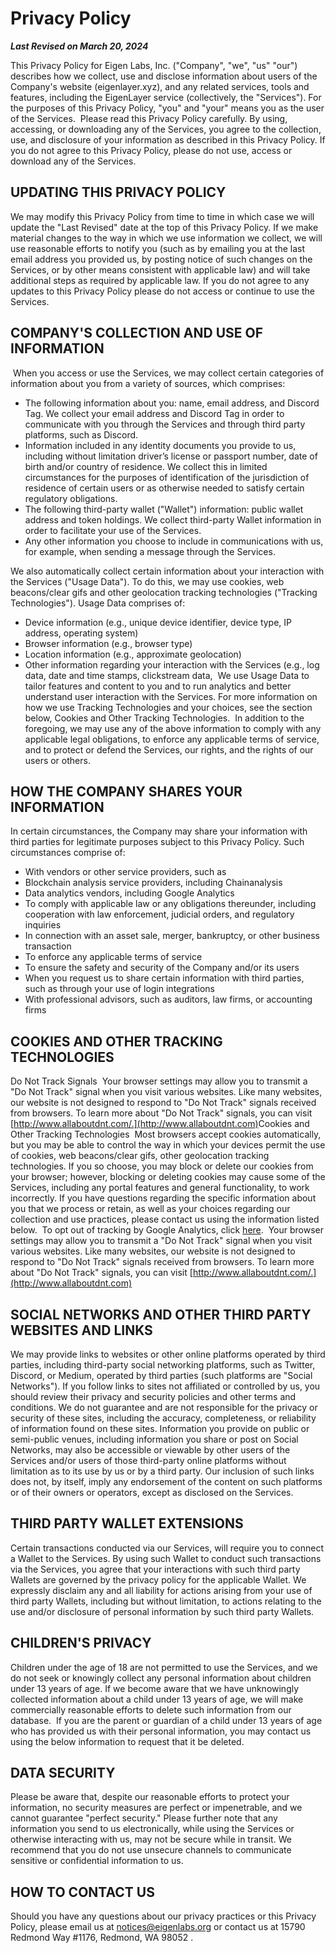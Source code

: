# Privacy Policy

***Last Revised on March 20, 2024***

This Privacy Policy for Eigen Labs, Inc. ("Company", "we", "us" "our") describes how we collect, use and disclose information about users of the Company's website (eigenlayer.xyz), and any related services, tools and features, including the EigenLayer service (collectively, the "Services"). For the purposes of this Privacy Policy, "you" and "your" means you as the user of the Services. ​ Please read this Privacy Policy carefully. By using, accessing, or downloading any of the Services, you agree to the collection, use, and disclosure of your information as described in this Privacy Policy. If you do not agree to this Privacy Policy, please do not use, access or download any of the Services. ​

## UPDATING THIS PRIVACY POLICY

​We may modify this Privacy Policy from time to time in which case we will update the "Last Revised" date at the top of this Privacy Policy. If we make material changes to the way in which we use information we collect, we will use reasonable efforts to notify you (such as by emailing you at the last email address you provided us, by posting notice of such changes on the Services, or by other means consistent with applicable law) and will take additional steps as required by applicable law. If you do not agree to any updates to this Privacy Policy please do not access or continue to use the Services. ​

## COMPANY'S COLLECTION AND USE OF INFORMATION

​ When you access or use the Services, we may collect certain categories of information about you from a variety of sources, which comprises: ​

- The following information about you: name, email address, and Discord Tag. We collect your email address and Discord Tag in order to communicate with you through the Services and through third party platforms, such as Discord.
- Information included in any identity documents you provide to us, including without limitation driver’s license or passport number, date of birth and/or country of residence. We collect this in limited circumstances for the purposes of identification of the jurisdiction of residence of certain users or as otherwise needed to satisfy certain regulatory obligations.
- The following third-party wallet ("Wallet") information: public wallet address and token holdings. We collect third-party Wallet information in order to facilitate your use of the Services. ​
- Any other information you choose to include in communications with us, for example, when sending a message through the Services. ​ 

We also automatically collect certain information about your interaction with the Services ("Usage Data"). To do this, we may use cookies, web beacons/clear gifs and other geolocation tracking technologies ("Tracking Technologies"). Usage Data comprises of: ​
- Device information (e.g., unique device identifier, device type, IP address, operating system) ​
- Browser information (e.g., browser type) ​
- Location information (e.g., approximate geolocation) ​
- Other information regarding your interaction with the Services (e.g., log data, date and time stamps, clickstream data, ​ We use Usage Data to tailor features and content to you and to run analytics and better understand user interaction with the Services. For more information on how we use Tracking Technologies and your choices, see the section below, Cookies and Other Tracking Technologies. ​ In addition to the foregoing, we may use any of the above information to comply with any applicable legal obligations, to enforce any applicable terms of service, and to protect or defend the Services, our rights, and the rights of our users or others. ​

## HOW THE COMPANY SHARES YOUR INFORMATION

​In certain circumstances, the Company may share your information with third parties for legitimate purposes subject to this Privacy Policy. Such circumstances comprise of: ​

- With vendors or other service providers, such as ​
- Blockchain analysis service providers, including Chainanalysis ​
- Data analytics vendors, including Google Analytics ​
- To comply with applicable law or any obligations thereunder, including cooperation with law
  enforcement, judicial orders, and regulatory inquiries ​
- In connection with an asset sale, merger, bankruptcy, or other business transaction ​
- To enforce any applicable terms of service ​
- To ensure the safety and security of the Company and/or its users ​
- When you request us to share certain information with third parties, such as through your use of login integrations ​
- With professional advisors, such as auditors, law firms, or accounting firms ​

## COOKIES AND OTHER TRACKING TECHNOLOGIES

​Do Not Track Signals ​ Your browser settings may allow you to transmit a "Do Not Track" signal when you visit various websites. Like many websites, our website is not designed to respond to "Do Not Track" signals received from browsers. To learn more about "Do Not Track" signals, you can visit [http://www.allaboutdnt.com/.](http://www.allaboutdnt.com) ​ Cookies and Other Tracking Technologies ​ Most browsers accept cookies automatically, but you may be able to control the way in which your devices permit the use of cookies, web beacons/clear gifs, other geolocation tracking technologies. If you so choose, you may block or delete our cookies from your browser; however, blocking or deleting cookies may cause some of the Services, including any portal features and general functionality, to work incorrectly. If you have questions regarding the specific information about you that we process or retain, as well as your choices regarding our collection and use practices, please contact us using the information listed below. ​ To opt out of tracking by Google Analytics, click [here](https://tools.google.com/dlpage/gaoptout). ​ Your browser settings may allow you to transmit a "Do Not Track" signal when you visit various websites. Like many websites, our website is not designed to respond to "Do Not Track" signals received from browsers. To learn more about "Do Not Track" signals, you can visit [http://www.allaboutdnt.com/.](http://www.allaboutdnt.com) ​

## SOCIAL NETWORKS AND OTHER THIRD PARTY WEBSITES AND LINKS

​We may provide links to websites or other online platforms operated by third parties, including third-party social networking platforms, such as Twitter, Discord, or Medium, operated by third parties (such platforms are "Social Networks"). If you follow links to sites not affiliated or controlled by us, you should review their privacy and security policies and other terms and conditions. We do not guarantee and are not responsible for the privacy or security of these sites, including the accuracy, completeness, or reliability of information found on these sites. Information you provide on public or semi-public venues, including information you share or post on Social Networks, may also be accessible or viewable by other users of the Services and/or users of those third-party online platforms without limitation as to its use by us or by a third party. Our inclusion of such links does not, by itself, imply any endorsement of the content on such platforms or of their owners or operators, except as disclosed on the Services. ​

## THIRD PARTY WALLET EXTENSIONS

​Certain transactions conducted via our Services, will require you to connect a Wallet to the Services. By using such Wallet to conduct such transactions via the Services, you agree that your interactions with such third party Wallets are governed by the privacy policy for the applicable Wallet. We expressly disclaim any and all liability for actions arising from your use of third party Wallets, including but without limitation, to actions relating to the use and/or disclosure of personal information by such third party Wallets.

## CHILDREN'S PRIVACY

​Children under the age of 18 are not permitted to use the Services, and we do not seek or knowingly collect any personal information about children under 13 years of age. If we become aware that we have unknowingly collected information about a child under 13 years of age, we will make commercially reasonable efforts to delete such information from our database. ​ If you are the parent or guardian of a child under 13 years of age who has provided us with their personal information, you may contact us using the below information to request that it be deleted. ​

## DATA SECURITY

​Please be aware that, despite our reasonable efforts to protect your information, no security measures are perfect or impenetrable, and we cannot guarantee "perfect security." Please further note that any information you send to us electronically, while using the Services or otherwise interacting with us, may not be secure while in transit. We recommend that you do not use unsecure channels to communicate sensitive or confidential information to us. ​

## HOW TO CONTACT US

Should you have any questions about our privacy practices or this Privacy Policy, please email us at notices@eigenlabs.org or contact us at 15790 Redmond Way #1176, Redmond, WA 98052 .
